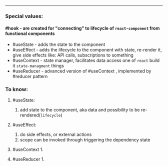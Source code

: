 ***
### Special values:

#### #hook - are created for "connecting" to lifecycle of `react-component` from functional components 

- #useState - adds the state to the component
- #useEffect - adds the lifecycle to the component with state, re-render it, give side effects like: API calls, subscriptions to something
- #useContext - state manager, facilitates data access one of `react` build it `state-managment` things 
- #useReducer - advanced version of #useContext , implemented by #reducer pattern

### To know: 
1. #useState:
	1. add state to the component, aka data and possibility to be re-rendered(`lifecycle`)

2. #useEffect: 
	1. do side effects, or external actions 
	2. scope can be invoked through triggering the dependency state

3. #useContext 
	1. 

4. #useReducer 
	1. 